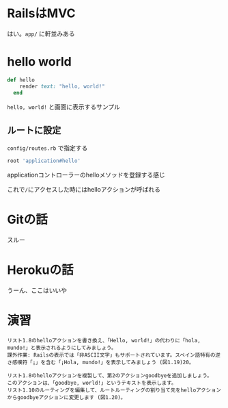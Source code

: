 # RailsはMVC

はい。`app/` に軒並みある

# hello world

```ruby
def hello
    render text: "hello, world!"
  end
```

`hello, world!` と画面に表示するサンプル

## ルートに設定

`config/routes.rb` で指定する

```ruby
root 'application#hello'
```

applicationコントローラーのhelloメソッドを登録する感じ

これで`/`にアクセスした時にはhelloアクションが呼ばれる

# Gitの話

スルー

# Herokuの話

うーん、ここはいいや

# 演習

```
リスト1.8のhelloアクションを書き換え、「Hello, world!」の代わりに「hola, mundo!」と表示されるようにしてみましょう。
課外作業: Railsの表示では「非ASCII文字」もサポートされています。スペイン語特有の逆さ感嘆符「¡」を含む「¡Hola, mundo!」を表示してみましょう (図1.19)20。

リスト1.8のhelloアクションを複製して、第2のアクションgoodbyeを追加しましょう。
このアクションは、「goodbye, world!」というテキストを表示します。
リスト1.10のルーティングを編集して、ルートルーティングの割り当て先をhelloアクションからgoodbyeアクションに変更します (図1.20)。
```
